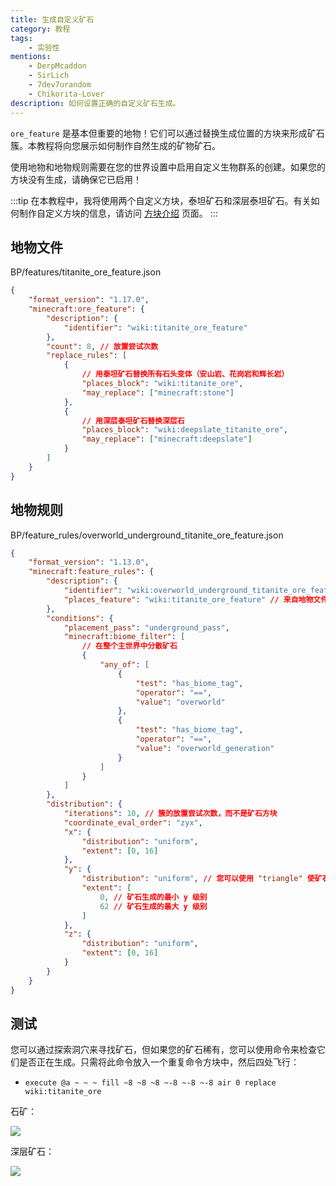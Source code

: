 ```yaml
---
title: 生成自定义矿石
category: 教程
tags:
    - 实验性
mentions:
    - DerpMcaddon
    - SirLich
    - 7dev7urandom
    - Chikorita-Lover
description: 如何设置正确的自定义矿石生成。
---
```


`ore_feature` 是基本但重要的地物！它们可以通过替换生成位置的方块来形成矿石簇。本教程将向您展示如何制作自然生成的矿物矿石。

使用地物和地物规则需要在您的世界设置中启用自定义生物群系的创建。如果您的方块没有生成，请确保它已启用！

:::tip
在本教程中，我将使用两个自定义方块，泰坦矿石和深层泰坦矿石。有关如何制作自定义方块的信息，请访问 [方块介绍](/blocks/blocks-intro) 页面。
:::

## 地物文件

<CodeHeader>BP/features/titanite_ore_feature.json</CodeHeader>

```json
{
	"format_version": "1.17.0",
	"minecraft:ore_feature": {
		"description": {
			"identifier": "wiki:titanite_ore_feature"
		},
		"count": 8, // 放置尝试次数
		"replace_rules": [
			{
				// 用泰坦矿石替换所有石头变体（安山岩、花岗岩和辉长岩）
				"places_block": "wiki:titanite_ore",
				"may_replace": ["minecraft:stone"]
			},
			{
				// 用深层泰坦矿石替换深层石
				"places_block": "wiki:deepslate_titanite_ore",
				"may_replace": ["minecraft:deepslate"]
			}
		]
	}
}
```

## 地物规则

<CodeHeader>BP/feature_rules/overworld_underground_titanite_ore_feature.json</CodeHeader>

```json
{
	"format_version": "1.13.0",
	"minecraft:feature_rules": {
		"description": {
			"identifier": "wiki:overworld_underground_titanite_ore_feature",
			"places_feature": "wiki:titanite_ore_feature" // 来自地物文件的标识符
		},
		"conditions": {
			"placement_pass": "underground_pass",
			"minecraft:biome_filter": [
				// 在整个主世界中分散矿石
				{
					"any_of": [
						{
							"test": "has_biome_tag",
							"operator": "==",
							"value": "overworld"
						},
						{
							"test": "has_biome_tag",
							"operator": "==",
							"value": "overworld_generation"
						}
					]
				}
			]
		},
		"distribution": {
			"iterations": 10, // 簇的放置尝试次数，而不是矿石方块
			"coordinate_eval_order": "zyx",
			"x": {
				"distribution": "uniform",
				"extent": [0, 16]
			},
			"y": {
				"distribution": "uniform", // 您可以使用 "triangle" 使矿石在范围中间更常见
				"extent": [
					0, // 矿石生成的最小 y 级别
					62 // 矿石生成的最大 y 级别
				]
			},
			"z": {
				"distribution": "uniform",
				"extent": [0, 16]
			}
		}
	}
}
```

## 测试

您可以通过探索洞穴来寻找矿石，但如果您的矿石稀有，您可以使用命令来检查它们是否正在生成。只需将此命令放入一个重复命令方块中，然后四处飞行：

-   `execute @a ~ ~ ~ fill ~8 ~8 ~8 ~-8 ~-8 ~-8 air 0 replace wiki:titanite_ore`

石矿：

![](/assets/images/world-generation/generating-custom-ores/stone_ore.png)

深层矿石：

![](/assets/images/world-generation/generating-custom-ores/deepslate_ore.png)